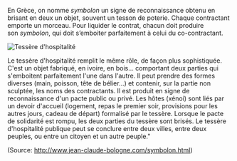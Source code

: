 En Grèce, on nomme *symbolon* un signe de reconnaissance obtenu en brisant en deux un objet, souvent un tesson de poterie. Chaque contractant emporte un morceau. Pour liquider le contrat, chacun doit produire son *symbolon*, qui doit s’emboiter parfaitement à celui du co-contractant.  
  
![Tessère d'hospitalité](http://www.jean-claude-bologne.com/images/symbolon.jpg)  

Le tessère d'hospitalité remplit le même rôle, de façon plus sophistiquée. C'est un objet fabriqué, en ivoire, en bois... comportant deux parties qui s'emboitent parfaitement l'une dans l'autre. Il peut prendre des formes diverses (main, poisson, tête de bélier...) et contenir, sur la partie non sculptée, les noms des contractants. Il est produit en signe de reconnaissance d'un pacte public ou privé. Les hôtes (xénoi) sont liés par un devoir d'accueil (logement, repas le premier soir, provisions pour les autres jours, cadeau de départ) formalisé par le tessère. Lorsque le pacte de solidarité est rompu, les deux parties du tessère sont brisés. Le tessère d'hospitalité publique peut se conclure entre deux villes, entre deux peuples, ou entre un citoyen et un autre peuple."

(Source: http://www.jean-claude-bologne.com/symbolon.html)